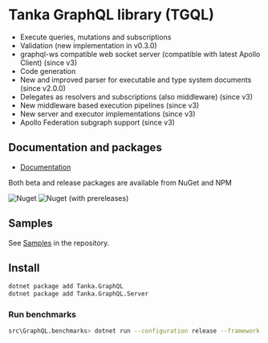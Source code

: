 # Tanka GraphQL library (TGQL)

- Execute queries, mutations and subscriptions
- Validation (new implementation in v0.3.0)
- graphql-ws compatible web socket server (compatible with latest Apollo Client) (since v3)
- Code generation
- New and improved parser for executable and type system documents (since v2.0.0)
- Delegates as resolvers and subscriptions (also middleware) (since v3)
- New middleware based execution pipelines (since v3)
- New server and executor implementations (since v3)
- Apollo Federation subgraph support (since v3)


## Documentation and packages

- [Documentation](https://pekkah.github.io/tanka-graphql/)

Both beta and release packages are available from NuGet and NPM

![Nuget](https://img.shields.io/nuget/v/tanka.graphql?style=flat-square)
![Nuget (with prereleases)](https://img.shields.io/nuget/vpre/tanka.graphql?style=flat-square)


## Samples

See [Samples](https://github.com/pekkah/tanka-graphql/tree/master/samples) in the repository.


## Install

```bash
dotnet package add Tanka.GraphQL
dotnet package add Tanka.GraphQL.Server
```


### Run benchmarks

```bash
src\GraphQL.benchmarks> dotnet run --configuration release --framework net5.0
```
